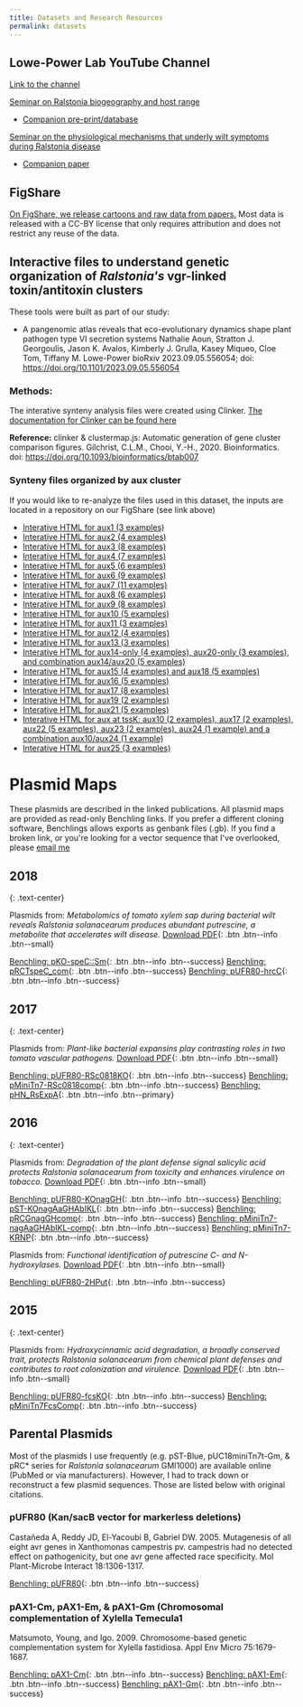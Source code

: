 ```yaml
---
title: Datasets and Research Resources
permalink: datasets
---
```


## Lowe-Power Lab YouTube Channel
[Link to the channel](https://www.youtube.com/channel/UC0x1gbM48khnawBZ8AfAgxA)

[Seminar on Ralstonia biogeography and host range]()
* [Companion pre-print/database](https://www.biorxiv.org/content/10.1101/2020.07.13.189936v4)

[Seminar on the physiological mechanisms that underly wilt symptoms during Ralstonia disease]()
* [Companion paper](https://apsjournals.apsnet.org/doi/full/10.1094/PHYTOFR-06-21-0041-R)

## FigShare
[On FigShare, we release cartoons and raw data from papers.](https://figshare.com/authors/Tiffany_Lowe-Power/6561146) 
Most data is released with a CC-BY license that only requires attribution and does not restrict any reuse of the data. 

## Interactive files to understand genetic organization of *Ralstonia's* vgr-linked toxin/antitoxin clusters
These tools were built as part of our study: 

* A pangenomic atlas reveals that eco-evolutionary dynamics shape plant pathogen type VI secretion systems
Nathalie Aoun, Stratton J. Georgoulis, Jason K. Avalos, Kimberly J. Grulla, Kasey Miqueo, Cloe Tom, Tiffany M. Lowe-Power
bioRxiv 2023.09.05.556054; doi: https://doi.org/10.1101/2023.09.05.556054

### Methods: 

The interative synteny analysis files were created using Clinker. [The documentation for Clinker can be found here](https://github.com/gamcil/clinker)

**Reference:** clinker & clustermap.js: Automatic generation of gene cluster comparison figures. Gilchrist, C.L.M., Chooi, Y.-H., 2020.
Bioinformatics. doi: https://doi.org/10.1093/bioinformatics/btab007

### Synteny files organized by aux cluster 

If you would like to re-analyze the files used in this dataset, the inputs are located in a repository on our FigShare (see link above)

* [Interative HTML for aux1 (3 examples)](https://lowepowerlab.github.io/assets/clinker/vgr_aux/aux_types/aux1_Fig.html)
* [Interative HTML for aux2 (4 examples)](https://lowepowerlab.github.io/assets/clinker/vgr_aux/aux_types/aux2_Fig.html)
* [Interative HTML for aux3 (8 examples)](https://lowepowerlab.github.io/assets/clinker/vgr_aux/aux_types/aux3_Fig.html)
* [Interative HTML for aux4 (7 examples)](https://lowepowerlab.github.io/assets/clinker/vgr_aux/aux_types/aux4_Fig.html)
* [Interative HTML for aux5 (6 examples)](https://lowepowerlab.github.io/assets/clinker/vgr_aux/aux_types/aux5_Fig.html)
* [Interative HTML for aux6 (9 examples)](https://lowepowerlab.github.io/assets/clinker/vgr_aux/aux_types/aux6_Fig.html)
* [Interative HTML for aux7 (11 examples)](https://lowepowerlab.github.io/assets/clinker/vgr_aux/aux_types/aux7_Fig.html)
* [Interative HTML for aux8 (6 examples)](https://lowepowerlab.github.io/assets/clinker/vgr_aux/aux_types/aux8_Fig.html)
* [Interative HTML for aux9 (8 examples)](https://lowepowerlab.github.io/assets/clinker/vgr_aux/aux_types/aux9_Fig.html)
* [Interative HTML for aux10 (5 examples)](https://lowepowerlab.github.io/assets/clinker/vgr_aux/aux_types/aux10_Fig.html)
* [Interative HTML for aux11 (3 examples)](https://lowepowerlab.github.io/assets/clinker/vgr_aux/aux_types/aux11_Fig.html)
* [Interative HTML for aux12 (4 examples)](https://lowepowerlab.github.io/assets/clinker/vgr_aux/aux_types/aux12_Fig.html)
* [Interative HTML for aux13 (3 examples)](https://lowepowerlab.github.io/assets/clinker/vgr_aux/aux_types/aux13_Fig.html)
* [Interative HTML for aux14-only (4 examples), aux20-only (3 examples), and combination aux14/aux20 (5 examples)](https://lowepowerlab.github.io/assets/clinker/vgr_aux/aux_types/aux14_aux20_Fig.html)
* [Interative HTML for aux15 (4 examples) and aux18 (5 examples)](https://lowepowerlab.github.io/assets/clinker/vgr_aux/aux_types/aux15_aux18_Fig.html)
* [Interative HTML for aux16 (5 examples)](https://lowepowerlab.github.io/assets/clinker/vgr_aux/aux_types/aux16_Fig.html)
* [Interative HTML for aux17 (8 examples)](https://lowepowerlab.github.io/assets/clinker/vgr_aux/aux_types/aux17_Fig.html)
* [Interative HTML for aux19 (2 examples)](https://lowepowerlab.github.io/assets/clinker/vgr_aux/aux_types/aux19_Fig.html)
* [Interative HTML for aux21 (5 examples)](https://lowepowerlab.github.io/assets/clinker/vgr_aux/aux_types/aux21_Fig.html)
* [Interative HTML for aux at tssK: aux10 (2 examples), aux17 (2 examples), aux22 (5 examples), aux23 (2 examples), aux24 (1 example) and a combination aux10/aux24 (1 example)](https://lowepowerlab.github.io/assets/clinker/vgr_aux/aux_types/aux22_23_24_10_17_Fig.html)
* [Interative HTML for aux25 (3 examples)](https://lowepowerlab.github.io/assets/clinker/vgr_aux/aux_types/aux25_Fig.html)



# Plasmid Maps

These plasmids are described in the linked publications. All plasmid maps are provided as read-only Benchling links. If you prefer a different cloning software, Benchlings allows exports as genbank files (.gb). If you find a broken link, or you're looking for a vector sequence that I've overlooked, please [email me](mailto:tiff.lowe@gmail.com)

## 2018
{: .text-center}

Plasmids from: *Metabolomics of tomato xylem sap during bacterial wilt reveals Ralstonia solanacearum produces abundant putrescine, a metabolite that accelerates wilt disease.*
[Download PDF](/assets/papers/pub_xylem_metabo_put.pdf){: .btn .btn--info .btn--small}

[Benchling: pKO-speC::Sm](https://benchling.com/s/seq-7CZyOX1rZF5NYhvGvVcQ){: .btn .btn--info .btn--success}
[Benchling: pRCTspeC_com](https://benchling.com/s/seq-NKO3SxZWZp4gFhLDKveJ){: .btn .btn--info .btn--success}
[Benchling: pUFR80-hrcC](https://benchling.com/s/seq-jLqhQ35GbJ4PQV8cZeRg){: .btn .btn--info .btn--success}

## 2017
{: .text-center}

Plasmids from: *Plant-like bacterial expansins play contrasting roles in two tomato vascular pathogens.* [Download PDF](/assets/papers/pub_clavi_ralsto_expansins.pdf){: .btn .btn--info .btn--small}

[Benchling: pUFR80-RSc0818KO](https://benchling.com/s/seq-bsZQQpr8UoQDv8qehPZn){: .btn .btn--info .btn--success}
[Benchling: pMiniTn7-RSc0818comp](https://benchling.com/s/seq-Ghja0tFUNOHYhPYrafjT){: .btn .btn--info .btn--success}
[Benchling: pHN_RsExpA](https://benchling.com/s/seq-Gezq36zTRcyptq7Vvh3t){: .btn .btn--info .btn--primary}

## 2016
{: .text-center}

Plasmids from: *Degradation of the plant defense signal salicylic acid protects *Ralstonia solanacearum* from toxicity and enhances virulence on tobacco.* [Download PDF](/assets/papers/pub_ralstonia_salicylic_deg.pdf){: .btn .btn--info .btn--small}

[Benchling: pUFR80-KOnagGH](https://benchling.com/s/seq-6Xfj3n9yAmHix8q0Zuek){: .btn .btn--info .btn--success}
[Benchling: pST-KOnagAaGHAbIKL](https://benchling.com/s/seq-oMgGdjfCB9bbxNvrntFZ){: .btn .btn--info .btn--success}
[Benchling: pRCGnagGHcomp](https://benchling.com/s/seq-Kbz9uizoeG0FqqkQOOeL){: .btn .btn--info .btn--success}
[Benchling: pMiniTn7-nagAaGHAbIKL-comp](https://benchling.com/s/seq-3ccZp1gI3dEIuMTMS87F){: .btn .btn--info .btn--success}
[Benchling: pMiniTn7-KRNP](https://benchling.com/s/seq-ERBQTjoZl4zWM9WsP2XL){: .btn .btn--info .btn--success}

Plasmids from: *Functional identification of putrescine C- and N-hydroxylases.*
[Download PDF](/assets/papers/pub_hydroxy_putrescine.pdf){: .btn .btn--info .btn--small}

[Benchling: pUFR80-2HPut](https://benchling.com/s/seq-rX7hpZHENqxwTGHGKoFv){: .btn .btn--info .btn--success}

## 2015
{: .text-center}

Plasmids from: *Hydroxycinnamic acid degradation, a broadly conserved trait, protects Ralstonia solanacearum from chemical plant defenses and contributes to root colonization and virulence.*
[Download PDF](/assets/papers/pub_ralstonia_hca_degradation.pdf){: .btn .btn--info .btn--small}

[Benchling: pUFR80-fcsKO](https://benchling.com/s/yJIsar7R){: .btn .btn--info .btn--success}
[Benchling: pMiniTn7FcsComp](https://benchling.com/s/0yveOCu9){: .btn .btn--info .btn--success}

## Parental Plasmids

Most of the plasmids I use frequently (e.g. pST-Blue, pUC18miniTn7t-Gm, & pRC* series for *Ralstonia solanacearum* GMI1000) are available online (PubMed or via manufacturers). However, I had to track down or reconstruct a few plasmid sequences.  Those are listed below with original citations.

### pUFR80 (Kan/sacB vector for markerless deletions)

Castañeda A, Reddy JD, El-Yacoubi B, Gabriel DW. 2005. Mutagenesis of all eight avr genes in Xanthomonas campestris pv. campestris had no detected effect on pathogenicity, but one avr gene affected race specificity. Mol Plant-Microbe Interact 18:1306-1317. 

[Benchling: pUFR80](https://benchling.com/s/SGEEU7){: .btn .btn--info .btn--success}

### pAX1-Cm, pAX1-Em, & pAX1-Gm (Chromosomal complementation of Xylella Temecula1

Matsumoto, Young, and Igo. 2009. Chromosome-based genetic complementation system for Xylella fastidiosa. Appl Env Micro 75:1679-1687. 

[Benchling: pAX1-Cm](https://benchling.com/s/seq-P5ieKhi83h8dF3sZVh8m){: .btn .btn--info .btn--success}
[Benchling: pAX1-Em](https://benchling.com/s/seq-lKAzFa9aV3hdEMUwwtTM){: .btn .btn--info .btn--success}
[Benchling: pAX1-Gm](https://benchling.com/s/seq-9C532mruhQPR3jndxFrB){: .btn .btn--info .btn--success}

